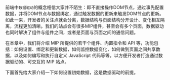 
前端中`数据驱动`的概念相信大家并不陌生：即不直接操作DOM节点，通过事先配置数据，并将DOM节点与数据绑定，通过触发数据的更新来触发DOM节点的更新。如此一来，开发者的关注点就会分离，数据结构与页面结构分开设计、变化相互隔离，流程更加清晰。我们的站点会有很多MIP组件，甚至会有多个页面，数据驱动也同时解决了组件与组件之间，或者是页面与页面之间的通信问题。

在本章中，我们将介绍 MIP 所提供的若干个组件、内置指令和 API 等，功能包括：如何设置、绑定和更新数据，如何监控数据变化，如何做到页面之间共享数据，以及如何编写和执行自定义 JavaScript 代码等等，以方便开发者打造通过数据驱动的、可交互的 MIP 站点。

下面首先给大家介绍一下如何设置初始数据，这是数据驱动的前提。
